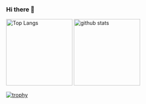 ### Hi there 👋

<!--
**design000snowlof/design000snowlof** is a ✨ _special_ ✨ repository because its `README.md` (this file) appears on your GitHub profile.

Here are some ideas to get you started:

- 🔭 I’m currently working on ...
- 🌱 I’m currently learning ...
- 👯 I’m looking to collaborate on ...
- 🤔 I’m looking for help with ...
- 💬 Ask me about ...
- 📫 How to reach me: ...
- 😄 Pronouns: ...
- ⚡ Fun fact: ...
-->

<p align="left"> 
  <img alt="Top Langs" height="180px" src="https://github-readme-stats.vercel.app/api/top-langs/?username=design000snowlof&layout=compact&theme=cobalt" />
  <img alt="github stats" height="180px" src="https://github-readme-stats.vercel.app/api?username=design000snowlof&theme=cobalt&show_icons=true" />
</p>

[![trophy](https://github-profile-trophy.vercel.app/?username=design000snowlof&theme=cobalt&column=7
)](https://github.com/ryo-ma/github-profile-trophy)

